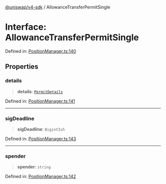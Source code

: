 [@uniswap/v4-sdk](../overview.md) / AllowanceTransferPermitSingle

# Interface: AllowanceTransferPermitSingle

Defined in: [PositionManager.ts:140](https://github.com/Uniswap/sdks/blob/c1c9f64f11640c79a680f539823458931629e6ed/sdks/v4-sdk/src/PositionManager.ts#L140)

## Properties

### details

> **details**: [`PermitDetails`](PermitDetails.md)

Defined in: [PositionManager.ts:141](https://github.com/Uniswap/sdks/blob/c1c9f64f11640c79a680f539823458931629e6ed/sdks/v4-sdk/src/PositionManager.ts#L141)

***

### sigDeadline

> **sigDeadline**: `BigintIsh`

Defined in: [PositionManager.ts:143](https://github.com/Uniswap/sdks/blob/c1c9f64f11640c79a680f539823458931629e6ed/sdks/v4-sdk/src/PositionManager.ts#L143)

***

### spender

> **spender**: `string`

Defined in: [PositionManager.ts:142](https://github.com/Uniswap/sdks/blob/c1c9f64f11640c79a680f539823458931629e6ed/sdks/v4-sdk/src/PositionManager.ts#L142)
